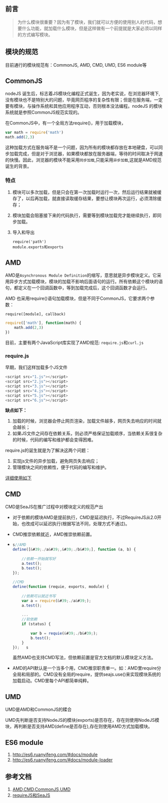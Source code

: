 ## 前言

> 为什么模块很重要？因为有了模块，我们就可以方便的使用别人的代码，想要什么功能，就加载什么模块，但是这样做有一个前提就是大家必须以同样的方式编写模块。

## 模块的规范

目前通行的模块规范有：CommonJS, AMD, CMD, UMD, ES6 module等

## CommonJS

nodeJS 诞生后，标志着JS模块化编程正式诞生，因为老实说，在浏览器环境下,没有模块也不是特别大的问题，毕竟网页程序的复杂性有限；但是在服务端，一定要有模块，与操作系统和其他应用程序互动，否则根本没法编程。nodeJS 的模块系统就是参照CommonJS规范实现的。

在CommonJS中，有一个全局方法require()，用于加载模块，

~~~javascript
var math = require('math')
math.add(2,3)
~~~

这种加载方式在服务端不是一个问题，因为所有的模块都存放在本地硬盘，可以同步加载完成，但是对于浏览器，如果模块都放在服务器端，等待的时间取决于网速的快慢。因此，浏览器的模块不能采用`同步加载`,只能采用`异步加载`,这就是AMD规范诞生的背景。

### 特点

1. 模块可以多次加载，但是只会在第一次加载时运行一次，然后运行结果就被缓存了，以后再加载，就直接读取缓存结果，要想让模块再次运行，必须清除缓存；

2. 模块加载会阻塞接下来的代码执行，需要等到模块加载完才能继续执行，即同步加载。

3. 导入和导出

   ~~~nodejs
   require('path')
   module.exports和exports
   ~~~

## AMD

AMD是`Asynchronous Module Definition`的缩写，意思就是异步模块定义。它采用异步方式加载模块，模块的加载不影响后面语句的运行。所有依赖这个模块的语句，都定义在一个回调函数中，等到加载完成后，这个回调函数才会运行。

AMD 也采用require()语句加载模块，但是不同于CommonJS，它要求两个参数：

`require([module], callback)`

~~~javascript
require(['math'], function(math) {
  	math.add(2,3)
})
~~~

目前，主要有两个JavaScript库实现了AMD规范: `require.js`和`curl.js`

### require.js

早期，我们这样加载多个JS文件

~~~javascript
<script src="1.js"></script>
<script src="2.js"></script>
<script src="3.js"></script>
<script src="4.js"></script>
<script src="5.js"></script>
<script src="6.js"></script>
~~~

**缺点如下：**

1. 加载的时候，浏览器会停止网页渲染，加载文件越多，网页失去响应的时间就会越长；
2. 如果JS文件之间存在依赖关系，则必须严格保证加载顺序，当依赖关系很复杂的时候，代码的编写和维护都会变得困难。

require.js的诞生就是为了解决这两个问题：

1. 实现js文件的异步加载，避免网页失去响应；
2. 管理模块之间的依赖性，便于代码的编写和维护。

[详细使用如下](<http://www.ruanyifeng.com/blog/2012/11/require_js.html>)

## CMD

CMD是SeaJS在推广过程中对模块定义的规范产出

* 对于依赖的模块AMD是提前执行，CMD是延迟执行，不过RequireJS从2.0开始，也改成可以延迟执行(根据写法不同，处理方式不通过)。

* CMD推崇依赖就近，AMD推崇依赖前置。

* ```javascript
  s//AMD
  define([&#39;./a&#39;,&#39;./b&#39;], function (a, b) {
   
      //依赖一开始就写好
      a.test();
      b.test();
  });
   
  //CMD
  define(function (requie, exports, module) {
       
      //依赖可以就近书写
      var a = require(&#39;./a&#39;);
      a.test();
       
      ...
      //软依赖
      if (status) {
       
          var b = requie(&#39;./b&#39;);
          b.test();
      }
  });	s
  ```

  虽然AMD也支持CMD写法，但依赖前置是官方文档的默认模块定义方法。

* AMD的API默认是一个当多个用，CMD推崇职责单一。如：AMD里require分全局和局部的。CMD没有全局的require，提供seajs.use()来实现模块系统的加载启动。CMD里每个API都简单纯粹。

## UMD

UMD是AMD和CommonJS的糅合

UMD先判断是否支持NodeJS的模块(exports)是否存在，存在则使用NodeJS模块，再判断是否支持AMD(define是否存在),存在则使用AMD方式加载模块。

## ES6 module

1. <http://es6.ruanyifeng.com/#docs/module>
2. <http://es6.ruanyifeng.com/#docs/module-loader>

## 参考文档

1. [AMD,CMD,CommonJS,UMD](<https://www.jianshu.com/p/bd4585b737d7>)
2. [requireJS和SeaJS](<https://www.zhihu.com/question/20342350/answer/32484869>)
